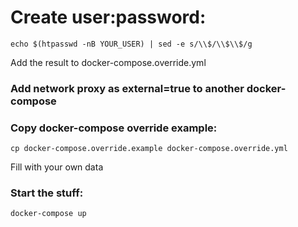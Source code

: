 # Create user:password:
``echo $(htpasswd -nB YOUR_USER) | sed -e s/\\$/\\$\\$/g``

Add the result to docker-compose.override.yml

### Add network proxy as external=true to another docker-compose

### Copy docker-compose override example:
``cp docker-compose.override.example docker-compose.override.yml``

Fill with your own data

### Start the stuff:
```docker-compose up```